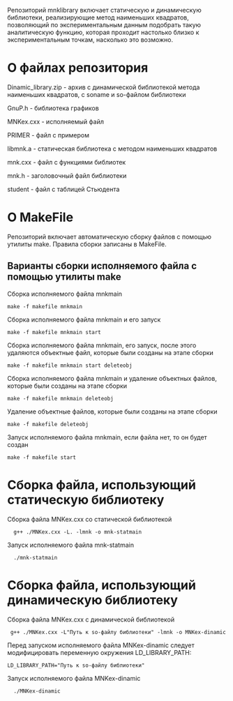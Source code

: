 Репозиторий mnklibrary включает статическую и динамическую библиотеки, реализирующие метод наименьших квадратов, позволяющий по 
экспериментальным данным подобрать такую аналитическую функцию, которая проходит настолько
близко к экспериментальным точкам, насколько это возможно.
# О файлах репозитория
Dinamic_library.zip - архив с динамической библиотекой метода наименьших квадратов, c sonamе и so-файлом библиотеки 

GnuP.h - библиотека графиков

MNKex.cxx - исполняемый файл 

PRIMER - файл с примером

libmnk.a - статическая библиотека с методом наименьших квадратов

mnk.cxx - файл с функциями библиотек

mnk.h - заголовочный файл библиотеки

student - файл с таблицей Стьюдента
# О MakeFile
Репозиторий включает автоматическую сборку файлов с помощью утилиты make.
Правила сборки записаны в MakeFile.
## Варианты сборки исполняемого файла с помощью утилиты make
Cборка исполняемого файла mnkmain

    make -f makefile mnkmain
Cборка исполняемого файла mnkmain и его запуск
    
    make -f makefile mnkmain start 
Cборка исполняемого файла mnkmain, его запуск, после этого удаляются объектные файл, которые были созданы на этапе сборки 

    make -f makefile mnkmain start deleteobj
Cборка исполняемого файла mnkmain и удаление объектных файлов, которые были созданы на этапе сборки

    make -f makefile mnkmain deleteobj
Удаление объектные файлов, которые были созданы на этапе сборки

    make -f makefile deleteobj
Запуск исполняемого файла mnkmain, если файла нет, то он будет создан

    make -f makefile start 
#  Сборка файла, использующий статическую библиотеку
Сборка файла MNKex.cxx со статической библиотекой

      g++ ./MNKex.cxx -L. -lmnk -o mnk-statmain 
Запуск исполняемого файла mnk-statmain 
      
      ./mnk-statmain 
# Сборка файла, использующий динамическую библиотеку     
Сборка файла MNKex.cxx с динамической библиотекой
    
     g++ ./MNKex.cxx -L"Путь к so-файлу библиотеки" -lmnk -o MNKex-dinamic 
Перед запуском исполняемого файла MNKex-dinamic следует модифицировать переменную окружения LD_LIBRARY_PATH:
    
    LD_LIBRARY_PATH="Путь к so-файлу библиотеки"
  Запуск исполняемого файла MNKex-dinamic
      
      ./MNKex-dinamic  
